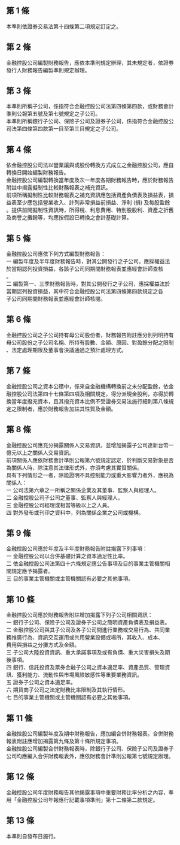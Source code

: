 第 1 條
-------
本準則依證券交易法第十四條第二項規定訂定之。

第 2 條
-------
金融控股公司編製財務報告，應依本準則規定辦理，其未規定者，依證券  
發行人財務報告編製準則規定辦理。

第 3 條
-------
本準則所稱子公司，係指符合金融控股公司法第四條第四款，或財務會計  
準則公報第五號及第七號規定之子公司。  
本準則所稱銀行子公司、保險子公司及證券子公司，係指符合金融控股公  
司法第四條第四款第一目至第三目規定之子公司。

第 4 條
-------
依金融控股公司法以營業讓與或股份轉換方式成立之金融控股公司，應自  
轉換日開始編製財務報告。  
金融控股公司編製轉換當年度及次一年度各期財務報告時，應於財務報告  
附註中揭露擬制性比較財務報表之補充資訊。  
前項所稱擬制性比較財務報表之補充資訊應包括資產負債表及損益表，損  
益表至少應包括營業收入、計列非常損益前損益、淨利 (損) 及每股盈餘  
。提供前開擬制性資訊時，所得稅、利息費用、特別股股利、資產之折舊  
及商譽之攤銷等，均應按假設已轉換之會計基礎計算。

第 5 條
-------
金融控股公司應依下列方式編製財務報告：  
一  編製年度及半年度財務報告時，對其公開發行之子公司，應採權益法  
    於當期認列投資損益，各該子公司同期間財務報表並應經會計師查核  
    。  
二  編製第一、三季財務報告時，對其公開發行之子公司，應採權益法於  
    當期認列投資損益，其中符合金融控股公司法第四條第四款規定之各  
    子公司同期間財務報表並應經會計師核閱。

第 6 條
-------
金融控股公司之子公司持有母公司股份者，財務報告附註應分別列明持有  
母公司股份之子公司名稱、所持有股數、金額、原因、對盈餘分配之限制  
、法定處理期限及董事會決議通過之預計處理方式。

第 7 條
-------
金融控股公司之資本公積中，係來自金融機構轉換前之未分配盈餘，依金  
融控股公司法第四十七條第四項及相關規定，得分派現金股利，亦得於轉  
換當年度撥充資本，且其撥充資本比例不受證券交易法施行細則第八條規  
定之限制者，應於財務報告加註其性質及金額。

第 8 條
-------
金融控股公司應充分揭露關係人交易資訊，並增加揭露子公司達新台幣一  
億元以上之關係人交易資訊。  
前項關係人應依財務會計準則公報第六號規定認定，於判斷交易對象是否  
為關係人時，除注意其法律形式外，亦須考慮其實質關係。  
具有下列情形之一者，除能證明不具控制能力或重大影響力者外，應視為  
關係人：  
一  公司法第六章之一所稱之關係企業及其董事、監察人與經理人。  
二  金融控股公司子公司之董事、監察人與經理人。  
三  金融控股公司經理或相當等級以上之人員。  
四  對外發布或刊印之資料中，列為關係企業之公司或機構。

第 9 條
-------
金融控股公司應於年度及半年度財務報告附註揭露下列事項：  
一  金融控股公司以合併基礎計算之資本適足性比率。  
二  依金融控股公司法第四十六條規定應公告事項及目的事業主管機關相  
    關規定應予揭露者。  
三  目的事業主管機關或主管機關認有必要之其他事項。

第 10 條
--------
金融控股公司應於財務報告附註增加揭露下列子公司相關資訊：  
一  銀行子公司、保險子公司及證券子公司之簡明資產負債表及損益表。  
二  金融控股公司與其子公司及各子公司間進行業務或交易行為、共同業  
    務推廣行為、資訊交互運用或共用營業設備或場所，其收入、成本、  
    費用與損益之分攤方式及金額。  
三  子公司大陸投資資訊、重大承諾事項及或有負債、重大災害損失及期  
    後事項。  
四  銀行、信託投資及票券金融子公司之資本適足率、資產品質、管理資  
    訊、獲利能力、流動性與市場風險敏感性等重要業務資訊。  
五  證券子公司之資本適足率。  
六  期貨商子公司之法定財務比率限制及其執行情形。  
七  目的事業主管機關或主管機關認有必要之其他事項。

第 11 條
--------
金融控股公司編製年度及期中財務報告，應加編合併財務報表。合併財務  
報表附註應增加揭露第九條及第十條所規定事項。  
金融控股公司編製合併財務報表時，除銀行子公司、保險子公司及證券子  
公司均應編入合併財務報表外，應依財務會計準則公報第七號規定辦理。

第 12 條
--------
金融控股公司年度財務報告其他揭露事項中重要財務比率分析之內容，準  
用「金融控股公司年報應行記載事項準則」第十二條第二款規定。

第 13 條
--------
本準則自發布日施行。

